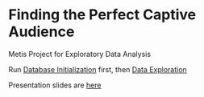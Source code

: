 # Finding the Perfect Captive Audience
Metis Project for Exploratory Data Analysis

Run [Database Initialization](/Database%20initialization.ipynb) first, then [Data Exploration](/Data%20Exploration.ipynb)

Presentation slides are [here](/Finding%20the%20Perfect%20Captive%20Audience.pdf)
